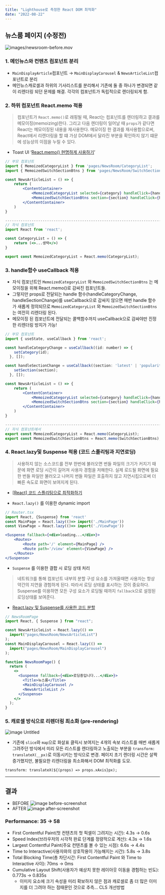 ```yaml
---
title: "Lighthouse로 측정한 React DOM 최적화"
date: "2022-08-22"
---
```


## 뉴스룸 페이지 (수정전)

![images/newsroom-before.mov](https://github.com/ha3158987/hyuna-next.js-blog/assets/65105537/2dda3362-3492-4243-bb9e-e30c582b2be2)

### 1. 메인뉴스와 컨텐츠 컴포넌트 분리

- `MainDisplayArticle`컴포넌트 → `MainDisplayCarousel` & `NewsArticleList`컴포넌트로 분리
- 메인뉴스캐로셀과 하위의 기사리스트를 분리해서 기존에 둘 중 하나가 변경되면 같이 리렌더링 되던 문제를 해결. 각각의 컴포넌트가 독립적으로 렌더링되게 함.

### 2. 하위 컴포넌트 React.memo 적용

> 컴포넌트가 `React.memo()`로 래핑될 때, React는 컴포넌트를 렌더링하고 결과를 메모이징(memoizing)한다. 그리고 다음 렌더링이 일어날 때 `props`가 같다면 React는 메모이징된 내용을 재사용한다.
> 메모이징 한 결과를 재사용함으로써, React에서 리렌더링을 할 떄 가상 DOM에서 달라진 부분을 확인하지 않기 떄문에 성능상의 이점을 누릴 수 있다.

- Toast UI ‘[React.memo() 현명하게 사용하기](https://ui.toast.com/weekly-pick/ko_20190731)’
  >

```jsx
// 부모 컴포넌트
import { MemoizedCategoryList } from 'pages/NewsRoom/CategoryList';
import { MemoizedSwitchSectionBtns } from 'pages/NewsRoom/SwitchSectionBtns';

const NewsArticleList = () => {
	return (
		<ContentContainer>
			<MemoizedCategoryList selected={category} handleClick={handleCategoryChange} />
			<MemoizedSwitchSectionBtns section={section} handleClick={handleSectionChange} />
		</ContentContainer>
	)
}

-----------------------------------------------------------------------------
// 자식 컴포넌트
import React from 'react';

const CategoryList = () => {
	return (<>...생략</>)
}

export const MemoizedCategoryList = React.memo(CategoryList);
```

### 3. handle함수 useCallback 적용

- 자식 컴포넌트인 `MemoizedCategoryList` 와 `MemoizedSwitchSectionBtns` 는 메모이징을 위해 React.memo()로 감싸진 컴포넌트들.
- 그렇지만 props로 전달되는 handle 함수(handleCategoryChange, handleSectionChange)를 useCallback으로 감싸지 않으면 매번 handle 함수가 새롭게 정의되므로 `MemoizedCategoryList` 와 `MemoizedSwitchSectionBtns`는 여전히 리렌더링 된다.
- 메모이징 된 컴포넌트에 전달되는 콜백함수까지 useCallback으로 감싸야만 진정한 리렌더링 방지가 가능!

```jsx
// 부모 컴포넌트
import { useState, useCallback } from 'react';

const handleCategoryChange = useCallback((id: number) => {
    setCategory(id);
  }, []);

const handleSectionChange = useCallback((section: 'latest' | 'popularity') => {
    setSection(section);
  }, []);

const NewsArticleList = () => {
	return (
		<ContentContainer>
			<MemoizedCategoryList selected={category} handleClick={handleCategoryChange} />
			<MemoizedSwitchSectionBtns section={section} handleClick={handleSectionChange} />
		</ContentContainer>
	)
}

---------------------------------------------------------------------------
// 자식 컴포넌트에서
export const MemoizedCategoryList = React.memo(CategoryList);
export const MemoizedSwitchSectionBtns = React.memo(SwitchSectionBtns);
```

### 4. React.lazy및 Suspense 적용 (코드 스플리팅과 지연로딩)

> 사용하지 않는 소스코드를 전부 한번에 불러오면 번들 파일의 크기가 커지기 때문에 화면 로딩 시간이 길어져 사용자 경험을 저해한다.
> 실제 로드될 화면에 필요한 번들 파일만 불러오고 나머지 번들 파일은 호출하지 않고 지연시킴으로써 더 빠른 속도로 화면이 보여지게 된다.

- [[React] 코드 스플리팅으로 최적화하기](https://jforj.tistory.com/162)
  >
- `React.lazy()` 를 이용한 dynamic import

```jsx
// Router.tsx
import React, {Suspense} from 'react'
const MainPage = React.lazy(()=> import('./MainPage'))
const ViewPage = React.lazy(()=> import('./ViewPage'))

<Suspense fallback={<div>loading...</div>}>
	<Routes>
		<Route path='/' element={MainPage} />
		<Route path='/view' element={ViewPage} />
	</Routes>
</Suspense>
```

- `Suspense` 를 이용한 결합 시 로딩 상태 처리

> 네트워크를 통해 컴포넌트 내부의 분할 구성 요소를 가져올때면 사용자는 항상 약간의 지연을 경험하게 된다. 따라서 로딩 상태를 표시하는 것이 중요하다. Suspense를 이용하면 모든 구성 요소가 로딩될 때까지 `fallback`으로 설정된 로딩상태를 보여준다.

- [React.lazy 및 Suspense를 사용한 코드 분할](https://web.dev/i18n/ko/code-splitting-suspense/)
  >

```jsx
// NewsRoomPage
import React, { Suspense } from "react";

const NewsArticleList = React.lazy(() =>
  import("pages/NewsRoom/NewsArticleList")
);
const MainDisplayCarousel = React.lazy(() =>
  import("pages/NewsRoom/MainDisplayCarousel")
);

function NewsRoomPage() {
  return (
    <>
      <Suspense fallback={<div>로딩중입니다...</div>}>
        <Title>뉴스룸</Title>
        <MainDisplayCarousel />
        <NewsArticleList />
      </Suspense>
    </>
  );
}
```

### 5. 캐로셀 방식으로 리렌더링 최소화 (pre-rendering)

![image Untitled](https://hyunahpark.notion.site/image/https%3A%2F%2Fs3-us-west-2.amazonaws.com%2Fsecure.notion-static.com%2F211bd81f-0e8d-45ae-b88e-0c94980c5a3f%2FUntitled.png?table=block&id=d0b5d7e9-79ac-40e7-afc4-080f329fddca&spaceId=8a82258c-2d6f-430c-8447-c480cc77bd43&width=2000&userId=&cache=v2)

- 기존에 `slice`와 `map`으로 화살표 클릭시 보여지는 4개의 속보 리스트를 매번 새롭게 그려주던 방식에서 미리 모든 리스트를 렌더링하고 노출되는 부분을 `transform: translateX(__px)`로 이동시키는 방식으로 변경. 페이지 초기 렌더링 시간은 살짝 증가했지만, 불필요한 리렌더링을 최소화해서 DOM 최적화를 도모.

```
transform: translateX(${(props) => props.xAxis}px);
```

---

## 결과

- BEFORE
  ![image before-screenshot](https://hyunahpark.notion.site/image/https%3A%2F%2Fs3-us-west-2.amazonaws.com%2Fsecure.notion-static.com%2Fb7ebe963-a4a1-4f54-9277-c41f462591ec%2FUntitled.png?table=block&id=7cd47ac7-4022-43e6-8fe3-734b10068791&spaceId=8a82258c-2d6f-430c-8447-c480cc77bd43&width=2000&userId=&cache=v2)
- AFTER
  ![image after-screenshot](https://hyunahpark.notion.site/image/https%3A%2F%2Fs3-us-west-2.amazonaws.com%2Fsecure.notion-static.com%2Feb3a7112-4364-4e14-a1ce-9102e0beb1cc%2FUntitled.png?table=block&id=19159d7e-4664-4a2a-93c8-eb5977585534&spaceId=8a82258c-2d6f-430c-8447-c480cc77bd43&width=2000&userId=&cache=v2)

### Performance: 35 → 58

- First Contentful Paint(첫 컨텐츠의 첫 픽셀이 그려지는 시간): 4.3s → 0.6s
- Speed Index(브라우저의 시각적 완료 단계를 정량적으로 계산): 4.3s → 1.6s
- Largest Contentful Paint(주요 컨텐츠를 볼 수 있는 시점): 6.6s → 4.4s
- Time to Interactive(사용자와의 상호작용이 가능해지는 시간): 5.8s → 3.8s
- Total Blocking Time(총 차단시간: First Contentful Paint 와 Time to Interactive 사이): 70ms → 0ms
- Cumulative Layout Shift(사용자가 예상치 못한 레이아웃 이동을 경험하는 빈도): 0.773s → 0.835s
  - 이미지 요소에 크기 속성을 미리 확보하지 않은 점과 캐로셀로 좀 더 많은 이미지를 더 그려야 하는 점때문인 것으로 추측… CLS 개선방법
